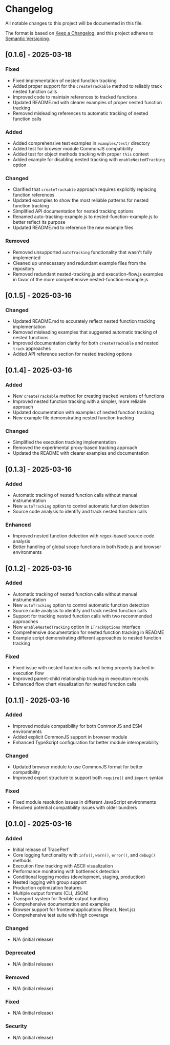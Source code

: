 # Changelog

All notable changes to this project will be documented in this file.

The format is based on [Keep a Changelog](https://keepachangelog.com/en/1.0.0/),
and this project adheres to [Semantic Versioning](https://semver.org/spec/v2.0.0.html).

## [0.1.6] - 2025-03-18

### Fixed
- Fixed implementation of nested function tracking
- Added proper support for the `createTrackable` method to reliably track nested function calls
- Improved code to maintain references to tracked functions
- Updated README.md with clearer examples of proper nested function tracking
- Removed misleading references to automatic tracking of nested function calls

### Added
- Added comprehensive test examples in `examples/test/` directory
- Added test for browser module CommonJS compatibility
- Added test for object methods tracking with proper `this` context
- Added example for disabling nested tracking with `enableNestedTracking` option

### Changed
- Clarified that `createTrackable` approach requires explicitly replacing function references
- Updated examples to show the most reliable patterns for nested function tracking
- Simplified API documentation for nested tracking options
- Renamed auto-tracking-example.js to nested-function-example.js to better reflect its purpose
- Updated README.md to reference the new example files

### Removed
- Removed unsupported `autoTracking` functionality that wasn't fully implemented
- Cleaned up unnecessary and redundant example files from the repository
- Removed redundant nested-tracking.js and execution-flow.js examples in favor of the more comprehensive nested-function-example.js

## [0.1.5] - 2025-03-16

### Changed
- Updated README.md to accurately reflect nested function tracking implementation
- Removed misleading examples that suggested automatic tracking of nested functions
- Improved documentation clarity for both `createTrackable` and nested `track` approaches
- Added API reference section for nested tracking options

## [0.1.4] - 2025-03-16

### Added
- New `createTrackable` method for creating tracked versions of functions
- Improved nested function tracking with a simpler, more reliable approach
- Updated documentation with examples of nested function tracking
- New example file demonstrating nested function tracking

### Changed
- Simplified the execution tracking implementation
- Removed the experimental proxy-based tracking approach
- Updated the README with clearer examples and documentation

## [0.1.3] - 2025-03-16

### Added
- Automatic tracking of nested function calls without manual instrumentation
- New `autoTracking` option to control automatic function detection
- Source code analysis to identify and track nested function calls

### Enhanced
- Improved nested function detection with regex-based source code analysis
- Better handling of global scope functions in both Node.js and browser environments

## [0.1.2] - 2025-03-16

### Added
- Automatic tracking of nested function calls without manual instrumentation
- New `autoTracking` option to control automatic function detection
- Source code analysis to identify and track nested function calls
- Support for tracking nested function calls with two recommended approaches
- New `enableNestedTracking` option in `ITrackOptions` interface
- Comprehensive documentation for nested function tracking in README
- Example script demonstrating different approaches to nested function tracking

### Fixed
- Fixed issue with nested function calls not being properly tracked in execution flow
- Improved parent-child relationship tracking in execution records
- Enhanced flow chart visualization for nested function calls

## [0.1.1] - 2025-03-16

### Added
- Improved module compatibility for both CommonJS and ESM environments
- Added explicit CommonJS support in browser module
- Enhanced TypeScript configuration for better module interoperability

### Changed
- Updated browser module to use CommonJS format for better compatibility
- Improved export structure to support both `require()` and `import` syntax

### Fixed
- Fixed module resolution issues in different JavaScript environments
- Resolved potential compatibility issues with older bundlers

## [0.1.0] - 2025-03-16

### Added
- Initial release of TracePerf
- Core logging functionality with `info()`, `warn()`, `error()`, and `debug()` methods
- Execution flow tracking with ASCII visualization
- Performance monitoring with bottleneck detection
- Conditional logging modes (development, staging, production)
- Nested logging with group support
- Production optimization features
- Multiple output formats (CLI, JSON)
- Transport system for flexible output handling
- Comprehensive documentation and examples
- Browser support for frontend applications (React, Next.js)
- Comprehensive test suite with high coverage

### Changed
- N/A (initial release)

### Deprecated
- N/A (initial release)

### Removed
- N/A (initial release)

### Fixed
- N/A (initial release)

### Security
- N/A (initial release) 